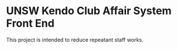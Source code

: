 # UNSW Kendo Club Affair System Front End

This project is intended to reduce repeatant staff works.
